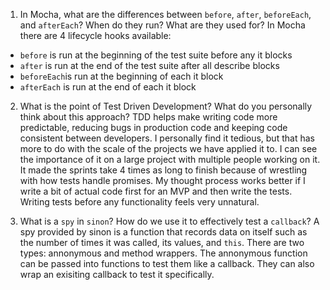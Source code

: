 <!-- Answers to the Short Answer Essay Questions go here -->

1. In Mocha, what are the differences between `before`, `after`, `beforeEach`, and `afterEach`? When do they run? What are they used for?
  In Mocha there are 4 lifecycle hooks available:
  * `before` is run at the beginning of the test suite before any it blocks
  * `after` is run at the end of the test suite after all describe blocks
  * `beforeEach`is run at the beginning of each it block
  * `afterEach` is run at the end of each it block

2. What is the point of Test Driven Development? What do you personally think about this approach?
  TDD helps make writing code more predictable, reducing bugs in production code and keeping code consistent between developers. I personally find it tedious, but that has more to do with the scale of the projects we have applied it to. I can see the importance of it on a large project with multiple people working on it. It made the sprints take 4 times as long to finish because of wrestling with how tests handle promises. My thought process works better if I write a bit of actual code first for an MVP and then write the tests. Writing tests before any functionality feels very unnatural.

3. What is a `spy` in `sinon`? How do we use it to effectively test a `callback`?
  A spy provided by sinon is a function that records data on itself such as the number of times it was called, its values, and `this`. There are two types: annonymous and method wrappers. The annonymous function can be passed into functions to test them like a callback. They can also wrap an exisiting callback to test it specifically.